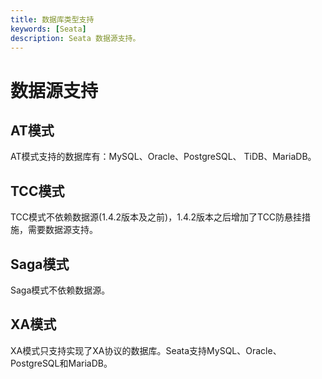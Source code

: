 ```yaml
---
title: 数据库类型支持
keywords: [Seata]
description: Seata 数据源支持。
---
```


# 数据源支持
## AT模式
AT模式支持的数据库有：MySQL、Oracle、PostgreSQL、 TiDB、MariaDB。

## TCC模式
TCC模式不依赖数据源(1.4.2版本及之前)，1.4.2版本之后增加了TCC防悬挂措施，需要数据源支持。

## Saga模式

Saga模式不依赖数据源。

## XA模式

XA模式只支持实现了XA协议的数据库。Seata支持MySQL、Oracle、PostgreSQL和MariaDB。
